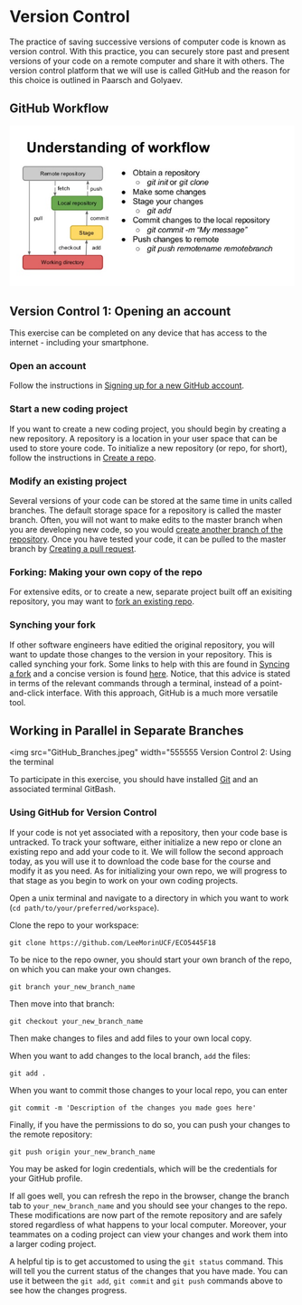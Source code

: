 # Version Control 

The practice of saving successive versions of computer code is known as version control. With this practice, you can securely store past and present versions of your code on a remote computer and share it with others. 
The version control platform that we will use is called GitHub and the reason for this choice is outlined in Paarsch and Golyaev.

## GitHub Workflow 

<img src="GitHub_Workflow.jpg" width="1000"/>

## Version Control 1: Opening an account

This exercise can be completed on any device that has access to the internet - including your smartphone.

### Open an account 

Follow the instructions in [Signing up for a new GitHub account](https://help.github.com/en/articles/signing-up-for-a-new-github-account).

### Start a new coding project

If you want to create a new coding project, you should begin by creating a new repository. A repository is a location in your user space that can be used to store youre code. To initialize a new repository (or repo, for short), follow the instructions in [Create a repo](https://help.github.com/en/articles/create-a-repo). 

### Modify an existing project

Several versions of your code can be stored at the same time in units called branches. 
The default storage space for a repository is called the master branch. Often, you will not want to make edits to the master branch when you are developing new code, so you would [create another branch of the repository](https://help.github.com/en/articles/creating-and-deleting-branches-within-your-repository). 
Once you have tested your code, it can be pulled to the master branch by [Creating a pull request](https://help.github.com/en/articles/creating-a-pull-request). 

### Forking: Making your own copy of the repo

For extensive edits, or to create a new, separate project built off an exisiting repository, you may want to [fork an existing repo](https://help.github.com/en/articles/fork-a-repo). 

### Synching your fork

If other software engineers have editied the original repository, you will want to update those changes to the version in your repository. This is called synching your fork. Some links to help with this are found in [Syncing a fork](https://help.github.com/en/articles/syncing-a-fork) and a concise version is found [here](https://gist.github.com/CristinaSolana/1885435). Notice, that this advice is stated in terms of the relevant commands through a terminal, instead of a point-and-click interface. 
With this approach, GitHub is a much more versatile tool. 

## Working in Parallel in Separate Branches

<img src="GitHub_Branches.jpeg" width="555555 Version Control 2: Using the terminal


To participate in this exercise, you should have installed [Git](https://git-scm.com/) and an associated terminal GitBash. 


### Using GitHub for Version Control

If your code is not yet associated with a repository, then your code base is untracked. To track your software, either initialize a new repo or clone an existing repo and add your code to it. We will follow the second approach today, as you will use it to download the code base for the course and modify it as you need. As for initializing your own repo, we will progress to that stage as you begin to work on your own coding projects. 

Open a unix terminal and navigate to a directory in which you want to work (```cd path/to/your/preferred/workspace```). 

Clone the repo to your workspace:
```
git clone https://github.com/LeeMorinUCF/ECO5445F18
```

To be nice to the repo owner, you should start your own branch of the repo, on which you can make your own changes. 
```
git branch your_new_branch_name
```
Then move into that branch:
```
git checkout your_new_branch_name
```

Then make changes to files and add files to your own local copy. 

When you want to add changes to the local branch, ```add``` the files:
```
git add .
```

When you want to commit those changes to your local repo, you can enter
```
git commit -m 'Description of the changes you made goes here'
```

Finally, if you have the permissions to do so, you can push your changes to the remote repository:
```
git push origin your_new_branch_name
```
You may be asked for login credentials, which will be the credentials for your GitHub profile. 

If all goes well, you can refresh the repo in the browser, change the branch tab to ```your_new_branch_name``` and you should see your changes to the repo. These modifications are now part of the remote repository and are safely stored regardless of what happens to your local computer. Moreover, your teammates on a coding project can view your changes and work them into a larger coding project. 

A helpful tip is to get accustomed to using the ```git status``` command. This will tell you the current status of the changes that you have made. You can use it between the ```git add```, ```git commit``` and ```git push``` commands above to see how the changes progress.
